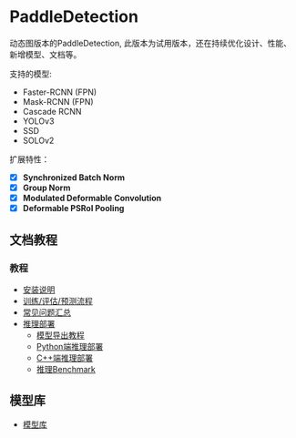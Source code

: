 # PaddleDetection

动态图版本的PaddleDetection, 此版本为试用版本，还在持续优化设计、性能、新增模型、文档等。


支持的模型:

- Faster-RCNN (FPN)
- Mask-RCNN (FPN)
- Cascade RCNN
- YOLOv3
- SSD
- SOLOv2

扩展特性：

- [x] **Synchronized Batch Norm**
- [x] **Group Norm**
- [x] **Modulated Deformable Convolution**
- [x] **Deformable PSRoI Pooling**

## 文档教程

### 教程

- [安装说明](docs/tutorials/INSTALL_cn.md)
- [训练/评估/预测流程](docs/tutorials/GETTING_STARTED_cn.md)
- [常见问题汇总](docs/FAQ.md)
- [推理部署](deploy)
    - [模型导出教程](docs/advanced_tutorials/deploy/EXPORT_MODEL.md)
    - [Python端推理部署](deploy/python)
    - [C++端推理部署](deploy/cpp)
    - [推理Benchmark](docs/advanced_tutorials/deploy/BENCHMARK_INFER_cn.md)

## 模型库
- [模型库](docs/MODEL_ZOO_cn.md)
